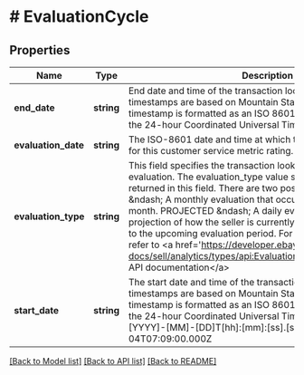 # # EvaluationCycle

## Properties

Name | Type | Description | Notes
------------ | ------------- | ------------- | -------------
**end_date** | **string** | End date and time of the transaction lookback range. All timestamps are based on Mountain Standard Time (MST). The timestamp is formatted as an ISO 8601 string, which is based on the 24-hour Coordinated Universal Time (UTC) clock. | [optional]
**evaluation_date** | **string** | The ISO-8601 date and time at which the seller was evaluated for this customer service metric rating. | [optional]
**evaluation_type** | **string** | This field specifies the transaction lookback period used for the evaluation. The evaluation_type value specified in the request is returned in this field. There are two possible values: CURRENT &amp;ndash; A monthly evaluation that occurs on the 20th of every month. PROJECTED &amp;ndash; A daily evaluation that provides a projection of how the seller is currently performing with regards to the upcoming evaluation period. For implementation help, refer to &lt;a href&#x3D;&#39;https://developer.ebay.com/api-docs/sell/analytics/types/api:EvaluationTypeEnum&#39;&gt;eBay API documentation&lt;/a&gt; | [optional]
**start_date** | **string** | The start date and time of the transaction lookback range. All timestamps are based on Mountain Standard Time (MST). The timestamp is formatted as an ISO 8601 string, which is based on the 24-hour Coordinated Universal Time (UTC) clock. Format: [YYYY]-[MM]-[DD]T[hh]:[mm]:[ss].[sss]Z Example: 2018-08-04T07:09:00.000Z | [optional]

[[Back to Model list]](../../README.md#models) [[Back to API list]](../../README.md#endpoints) [[Back to README]](../../README.md)

